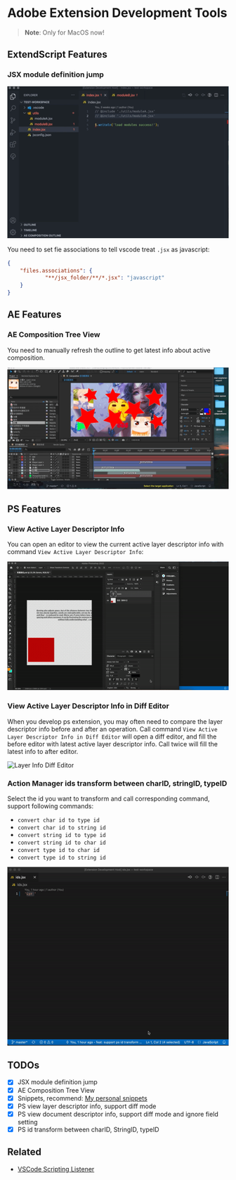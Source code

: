 # Adobe Extension Development Tools

> **Note**: Only for MacOS now!

## ExtendScript Features

### JSX module definition jump

![JSX module definition jump](https://github.com/tjx666/adobe-extension-devtools/blob/master/assets/screenshot/jump_to_definition.gif?raw=true)

You need to set fie associations to tell vscode treat `.jsx` as javascript:

```json
{
    "files.associations": {
            "**/jsx_folder/**/*.jsx": "javascript"
    }
}
```

## AE Features

### AE Composition Tree View

You need to manually refresh the outline to get latest info about active composition.

![AE Composition Tree View](https://github.com/tjx666/adobe-extension-devtools/blob/master/assets/screenshot/ae_composition_outline.gif?raw=true)

## PS Features

### View Active Layer Descriptor Info

You can open an editor to view the current active layer descriptor info with command `View Active Layer Descriptor Info`:

![Layer Info](https://github.com/tjx666/adobe-extension-devtools/blob/master/assets/screenshot/layer_info.gif?raw=true)

### View Active Layer Descriptor Info in Diff Editor

When you develop ps extension, you may often need to compare the layer descriptor info before and after an operation. Call command `View Active Layer Descriptor Info in Diff Editor` will open a diff editor, and fill the before editor with latest active layer descriptor info. Call twice will fill the latest info to after editor.

![Layer Info Diff Editor](https://github.com/tjx666/adobe-extension-devtools/blob/master/assets/screenshot/layer_info_diff.gif?raw=true)

### Action Manager ids transform between charID, stringID, typeID

Select the id you want to transform and call corresponding command, support following commands:

- `convert char id to type id`
- `convert char id to string id`
- `convert string id to type id`
- `convert string id to char id`
- `convert type id to char id`
- `convert type id to string id`

![id transform](https://github.com/tjx666/adobe-extension-devtools/blob/master/assets/screenshot/id_transform.gif?raw=true)

## TODOs

- [x] JSX module definition jump
- [x] AE Composition Tree View
- [x] Snippets, recommend: [My personal snippets](https://marketplace.visualstudio.com/items?itemName=YuTengjing.ytj-snippets)
- [x] PS view layer descriptor info, support diff mode
- [x] PS view document descriptor info, support diff mode and ignore field setting
- [x] PS id transform between charID, StringID, typeID

## Related

- [VSCode Scripting Listener](https://github.com/tjx666/scripting-listener)
